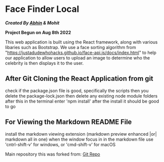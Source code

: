 # Face Finder Local

**_Created By [Abhin](https://github.com/abhin-T) & Mohit_**

**Project Begun on Aug 8th 2022**

This web application is built using the React framework, along with various libaries such as
Bootstrap. We use a face sorting algorithm from "https://justadudewhohacks.github.io/face-api.js/docs/index.html" 
to help our application to allow users to upload an image to determine who the celebrity is then displays it to the user.

## After Git Cloning the React Application from git

check if the package.json file is good, specifically the scripts
then you delete the package-lock.json
then delete any existing node module folders
after this in the terminal enter 'npm install'
after the install it should be good to go

## For Viewing the Markdown README File

install the markdown viewing extension (markdown preview enhanced |or| markdown all in one)
when the window focus in in the markdown file
use 'cntrl-shift-v' for windows, or 'cmd-shift-v' for macOS

Main repository this was forked from: [Git Repo](https://github.com/abhin-T/face-finder-local)
